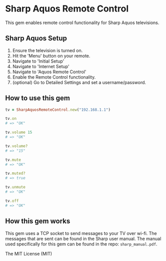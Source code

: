 # Sharp Aquos Remote Control

This gem enables remote control functionality for Sharp Aquos televisions.

## Sharp Aquos Setup

1. Ensure the television is turned on.
2. Hit the 'Menu' button on your remote.
3. Navigate to 'Initial Setup'
4. Navigate to 'Internet Setup'
5. Navigate to 'Aquos Remote Control'
6. Enable the Remote Control functionality.
7. (optional) Go to Detailed Settings and set a username/password.

## How to use this gem

```rb
tv = SharpAquosRemoteControl.new("192.168.1.1")

tv.on
# => "OK"

tv.volume 15
# => "OK"

tv.volume?
# => "15"

tv.mute
# => "OK"

tv.muted?
# => true

tv.unmute
# => "OK"

tv.off
# => "OK"
```

## How this gem works

This gem uses a TCP socket to send messages to your TV over wi-fi. The
messages that are sent can be found in the Sharp user manual. The manual
used specifically for this gem can be found in the repo:
`sharp_manual.pdf`.

The MIT License (MIT)
